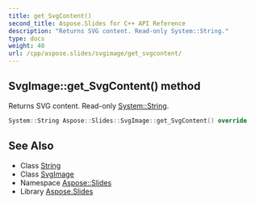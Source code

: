 ```yaml
---
title: get_SvgContent()
second_title: Aspose.Slides for C++ API Reference
description: "Returns SVG content. Read-only System::String."
type: docs
weight: 40
url: /cpp/aspose.slides/svgimage/get_svgcontent/
---
```

## SvgImage::get_SvgContent() method


Returns SVG content. Read-only [System::String](../../../system/string/).

```cpp
System::String Aspose::Slides::SvgImage::get_SvgContent() override
```

## See Also

* Class [String](../../system/string/)
* Class [SvgImage](./)
* Namespace [Aspose::Slides](../)
* Library [Aspose.Slides](../../)